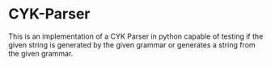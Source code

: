 # CYK-Parser
This is an implementation of a CYK Parser in python capable of testing if the given string is generated by the given grammar or generates a string from the given grammar.
